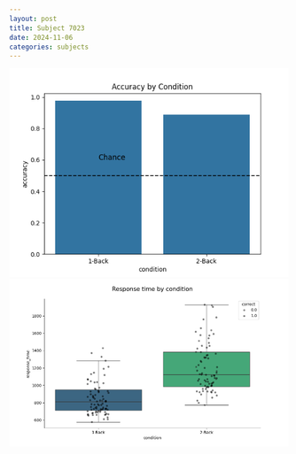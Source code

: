 ```yaml
---
layout: post
title: Subject 7023
date: 2024-11-06
categories: subjects
---
```


![](data/7023/run-27/7023_ATS_acc.png)
![](data/7023/run-27/7023_ATS_rt.png)

